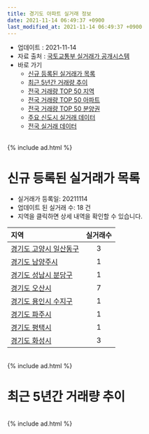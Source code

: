 ```yaml
---
title: 경기도 아파트 실거래 정보
date: 2021-11-14 06:49:37 +0900
last_modified_at: 2021-11-14 06:49:37 +0900
---
```


* 업데이트 : 2021-11-14
* 자료 출처 : [국토교통부 실거래가 공개시스템](http://rt.molit.go.kr)
* 바로 가기
    * [신규 등록된 실거래가 목록](#신규-등록된-실거래가-목록)
    * [최근 5년간 거래량 추이](#최근-5년간-거래량-추이)
    * [전국 거래량 TOP 50 지역](https://inasie.github.io/apt-trade-info/최근-3개월-전국에서-가장-거래가-많이-발생한-지역)
    * [전국 거래량 TOP 50 아파트](https://inasie.github.io/apt-trade-info/최근-3개월-전국에서-가장-거래가-많이-발생한-아파트)
    * [전국 거래량 TOP 50 분양권](https://inasie.github.io/apt-trade-info/최근-3개월-전국에서-가장-거래가-많이-발생한-분양권)
    * [주요 신도시 실거래 데이터](https://inasie.github.io/apt-trade-info/주요-신도시)
    * [전국 실거래 데이터](https://inasie.github.io/apt-trade-info/전국)

<br>
{% include ad.html %}
<br>

# 신규 등록된 실거래가 목록
* 실거래가 등록일: 20211114
* 업데이트 된 실거래 수: 18 건
* 지역을 클릭하면 상세 내역을 확인할 수 있습니다.


|지역|실거래수|
|:---|:---:|
|[경기도 고양시 일산동구](https://inasie.github.io/apt-trade-info/경기도-고양시-일산동구)|3|
|[경기도 남양주시](https://inasie.github.io/apt-trade-info/경기도-남양주시)|1|
|[경기도 성남시 분당구](https://inasie.github.io/apt-trade-info/경기도-성남시-분당구)|1|
|[경기도 오산시](https://inasie.github.io/apt-trade-info/경기도-오산시)|7|
|[경기도 용인시 수지구](https://inasie.github.io/apt-trade-info/경기도-용인시-수지구)|1|
|[경기도 파주시](https://inasie.github.io/apt-trade-info/경기도-파주시)|1|
|[경기도 평택시](https://inasie.github.io/apt-trade-info/경기도-평택시)|1|
|[경기도 화성시](https://inasie.github.io/apt-trade-info/경기도-화성시)|3|


<br>
{% include ad.html %}
<br>

# 최근 5년간 거래량 추이


<div style="width:100%;">
    <canvas id="deal_progress" height="200"></canvas>
</div>

<script>
new Chart(document.getElementById("deal_progress"), {
    type: 'line',
    data: {
        labels: ['201611','201612','201701','201702','201703','201704','201705','201706','201707','201708','201709','201710','201711','201712','201801','201802','201803','201804','201805','201806','201807','201808','201809','201810','201811','201812','201901','201902','201903','201904','201905','201906','201907','201908','201909','201910','201911','201912','202001','202002','202003','202004','202005','202006','202007','202008','202009','202010','202011','202012','202101','202102','202103','202104','202105','202106','202107','202108','202109','202110','202111'],
        datasets: [{
            label: '매매',
            pointRadius: 1,
            data: [11403, 8826, 7102, 10259, 13420, 12539, 16503, 18290, 17833, 12342, 13005, 10554, 10825, 10107, 17684, 16458, 19965, 12821, 13221, 13397, 13937, 24322, 23415, 16537, 10095, 9461, 9559, 8174, 10274, 10362, 11766, 12551, 14559, 13437, 14317, 21355, 24713, 24655, 24159, 36020, 19304, 15250, 19962, 40846, 26435, 16237, 15783, 19540, 24287, 28402, 21623, 16997, 17296, 28346, 32283, 17327, 16175, 14463, 10836, 7979, 692],
            borderColor: "rgba(255, 201, 14, 1)",
            backgroundColor: "rgba(255, 201, 14, 0.5)",
            fill: false,
            lineTension: 0
        },{
            label: '전월세',
            pointRadius: 1,
            data: [14572, 15669, 14380, 17597, 16888, 13970, 13737, 15003, 15065, 15000, 15298, 12684, 14237, 14869, 16967, 15966, 18613, 14671, 14162, 14581, 14539, 15310, 15738, 16565, 13395, 14529, 17061, 14439, 15729, 13482, 14013, 15331, 17411, 16846, 17601, 19726, 17093, 19655, 19651, 26226, 19143, 18066, 18452, 20989, 23638, 19142, 18599, 18067, 17533, 18055, 18402, 17620, 19677, 32816, 32696, 25787, 22078, 21573, 20094, 18986, 4364],
            borderColor: "rgba(0, 141, 185, 1)",
            backgroundColor: "rgba(0, 141, 185, 0.5)",
            fill: false,
            lineTension: 0
        }
        ]
    },
    options: {
        responsive: true,
        title: {
            display: false
        },
        tooltips: {
            mode: 'index',
            intersect: false
        },
        hover: {
            mode: 'nearest',
            intersect: true
        },
        scales: {
            xAxes: [{
                display: true,
                scaleLabel: {
                    display: true,
                    labelString: '년/월'
                }
            }],
            yAxes: [{
                display: true,
                ticks: {
                    suggestedMin: 0,
                },
                scaleLabel: {
                    display: true,
                    labelString: '실거래 수'
                }
            }]
        }
    }
});

</script>


<br>
{% include ad.html %}
<br>

